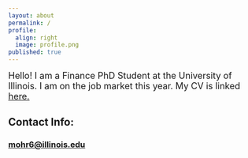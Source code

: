 ```yaml
---
layout: about
permalink: /
profile:
  align: right
  image: profile.png
published: true
---
```

 <font size="+1"> Hello! I am a Finance PhD Student at the University of Illinois. I am on the job market this year. My CV is linked <a href="https://www.dropbox.com/s/doov4krxe890nd9/vita2022.pdf?dl=0">here.</a> </font>
 <br>
 

## Contact Info:
### mohr6@illinois.edu

